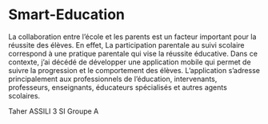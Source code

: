 # Smart-Education
La collaboration entre l’école et les parents est un facteur important pour la réussite des élèves.
En effet, La participation parentale au suivi scolaire correspond à une pratique parentale qui vise la réussite éducative.
Dans ce contexte, j’ai décédé de développer une application mobile qui permet de suivre la progression et le comportement des élèves.
L’application s’adresse principalement aux professionnels de l’éducation, intervenants, professeurs,
enseignants, éducateurs spécialisés et autres agents scolaires.

Taher ASSILI
3 SI Groupe A
